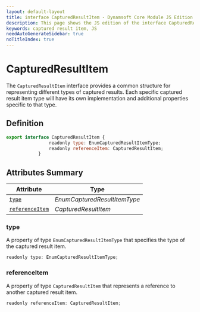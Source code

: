 ```yaml
---
layout: default-layout
title: interface CapturedResultItem - Dynamsoft Core Module JS Edition API Reference
description: This page shows the JS edition of the interface CapturedResultItem in Dynamsoft Core Module.
keywords: captured result item, JS
needAutoGenerateSidebar: true
noTitleIndex: true
---
```


# CapturedResultItem

The `CapturedResultItem` interface provides a common structure for representing different types of captured results. Each specific captured result item type will have its own implementation and additional properties specific to that type.

## Definition

```js
export interface CapturedResultItem {
                readonly type: EnumCapturedResultItemType;
                readonly referenceItem: CapturedResultItem;
            }
```

## Attributes Summary

| Attribute                         | Type|
|--------------------------------|------------|
| [`type`](#type)              | *EnumCapturedResultItemType*          |
| [`referenceItem`](#referenceItem)    | *CapturedResultItem*          |

### type

A property of type `EnumCapturedResultItemType` that specifies the type of the captured result item.

```js
readonly type: EnumCapturedResultItemType;
```

### referenceItem

A property of type `CapturedResultItem` that represents a reference to another captured result item.

```js
readonly referenceItem: CapturedResultItem;
```